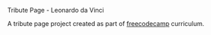 Tribute Page - Leonardo da Vinci

A tribute page project created as part of [freecodecamp](https://www.freecodecamp.org/) curriculum.
